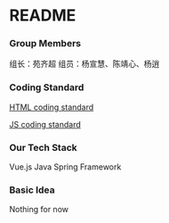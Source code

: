 # README
###  Group Members
组长：苑齐超
组员：杨宣慧、陈靖心、杨逍
### Coding Standard
[HTML coding standard](CodingStandard/CS_HTML.md)

[JS coding standard](CodingStandard/CS_JS.md)
### Our Tech Stack
Vue.js
Java
Spring Framework
### Basic Idea
Nothing for now